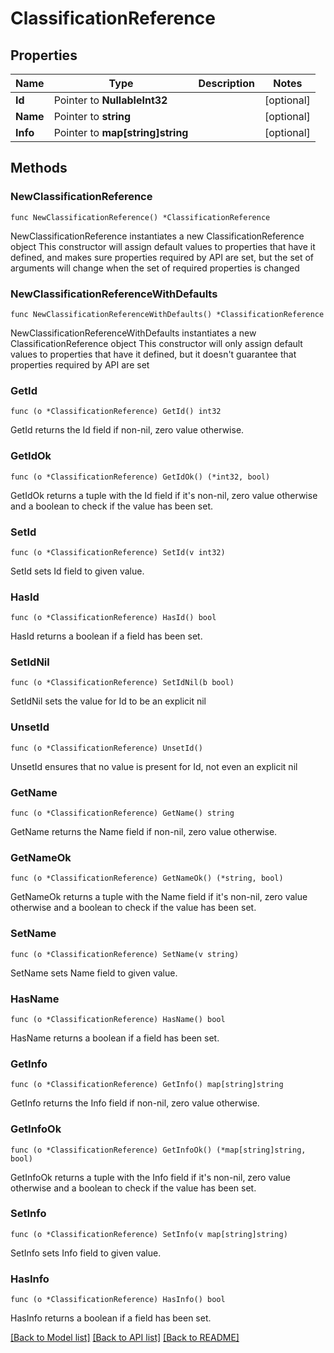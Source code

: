 # ClassificationReference

## Properties

Name | Type | Description | Notes
------------ | ------------- | ------------- | -------------
**Id** | Pointer to **NullableInt32** |  | [optional] 
**Name** | Pointer to **string** |  | [optional] 
**Info** | Pointer to **map[string]string** |  | [optional] 

## Methods

### NewClassificationReference

`func NewClassificationReference() *ClassificationReference`

NewClassificationReference instantiates a new ClassificationReference object
This constructor will assign default values to properties that have it defined,
and makes sure properties required by API are set, but the set of arguments
will change when the set of required properties is changed

### NewClassificationReferenceWithDefaults

`func NewClassificationReferenceWithDefaults() *ClassificationReference`

NewClassificationReferenceWithDefaults instantiates a new ClassificationReference object
This constructor will only assign default values to properties that have it defined,
but it doesn't guarantee that properties required by API are set

### GetId

`func (o *ClassificationReference) GetId() int32`

GetId returns the Id field if non-nil, zero value otherwise.

### GetIdOk

`func (o *ClassificationReference) GetIdOk() (*int32, bool)`

GetIdOk returns a tuple with the Id field if it's non-nil, zero value otherwise
and a boolean to check if the value has been set.

### SetId

`func (o *ClassificationReference) SetId(v int32)`

SetId sets Id field to given value.

### HasId

`func (o *ClassificationReference) HasId() bool`

HasId returns a boolean if a field has been set.

### SetIdNil

`func (o *ClassificationReference) SetIdNil(b bool)`

 SetIdNil sets the value for Id to be an explicit nil

### UnsetId
`func (o *ClassificationReference) UnsetId()`

UnsetId ensures that no value is present for Id, not even an explicit nil
### GetName

`func (o *ClassificationReference) GetName() string`

GetName returns the Name field if non-nil, zero value otherwise.

### GetNameOk

`func (o *ClassificationReference) GetNameOk() (*string, bool)`

GetNameOk returns a tuple with the Name field if it's non-nil, zero value otherwise
and a boolean to check if the value has been set.

### SetName

`func (o *ClassificationReference) SetName(v string)`

SetName sets Name field to given value.

### HasName

`func (o *ClassificationReference) HasName() bool`

HasName returns a boolean if a field has been set.

### GetInfo

`func (o *ClassificationReference) GetInfo() map[string]string`

GetInfo returns the Info field if non-nil, zero value otherwise.

### GetInfoOk

`func (o *ClassificationReference) GetInfoOk() (*map[string]string, bool)`

GetInfoOk returns a tuple with the Info field if it's non-nil, zero value otherwise
and a boolean to check if the value has been set.

### SetInfo

`func (o *ClassificationReference) SetInfo(v map[string]string)`

SetInfo sets Info field to given value.

### HasInfo

`func (o *ClassificationReference) HasInfo() bool`

HasInfo returns a boolean if a field has been set.


[[Back to Model list]](../README.md#documentation-for-models) [[Back to API list]](../README.md#documentation-for-api-endpoints) [[Back to README]](../README.md)


